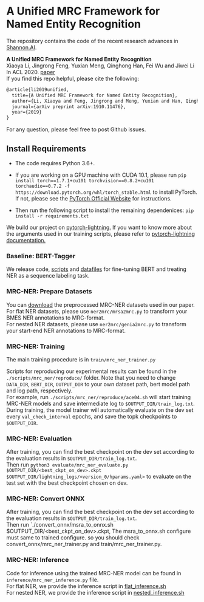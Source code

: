 # A Unified MRC Framework for Named Entity Recognition 
The repository contains the code of the recent research advances in [Shannon.AI](http://www.shannonai.com). 

**A Unified MRC Framework for Named Entity Recognition** <br>
Xiaoya Li, Jingrong Feng, Yuxian Meng, Qinghong Han, Fei Wu and Jiwei Li<br>
In ACL 2020. [paper](https://arxiv.org/abs/1910.11476)<br>
If you find this repo helpful, please cite the following:
```latex
@article{li2019unified,
  title={A Unified MRC Framework for Named Entity Recognition},
  author={Li, Xiaoya and Feng, Jingrong and Meng, Yuxian and Han, Qinghong and Wu, Fei and Li, Jiwei},
  journal={arXiv preprint arXiv:1910.11476},
  year={2019}
}
```
For any question, please feel free to post Github issues. <br>

## Install Requirements

* The code requires Python 3.6+.

* If you are working on a GPU machine with CUDA 10.1, please run `pip install torch==1.7.1+cu101 torchvision==0.8.2+cu101 torchaudio==0.7.2 -f https://download.pytorch.org/whl/torch_stable.html` to install PyTorch. If not, please see the [PyTorch Official Website](https://pytorch.org/) for instructions.

* Then run the following script to install the remaining dependenices: `pip install -r requirements.txt`

We build our project on [pytorch-lightning.](https://github.com/PyTorchLightning/pytorch-lightning)
If you want to know more about the arguments used in our training scripts, please 
refer to [pytorch-lightning documentation.](https://pytorch-lightning.readthedocs.io/en/latest/)

### Baseline: BERT-Tagger 

We release code, [scripts](./scripts/bert_tagger/reproduce) and [datafiles](./ner2mrc/download.md) for fine-tuning BERT and treating NER as a sequence labeling task. <br>

### MRC-NER: Prepare Datasets

You can [download](./ner2mrc/download.md) the preprocessed MRC-NER datasets used in our paper. <br>
For flat NER datasets, please use `ner2mrc/mrsa2mrc.py` to transform your BMES NER annotations to MRC-format. <br>
For nested NER datasets, please use `ner2mrc/genia2mrc.py` to transform your start-end NER annotations to MRC-format. <br>

### MRC-NER: Training

The main training procedure is in `train/mrc_ner_trainer.py`

Scripts for reproducing our experimental results can be found in the `./scripts/mrc_ner/reproduce/` folder. 
Note that you need to change `DATA_DIR`, `BERT_DIR`, `OUTPUT_DIR` to your own dataset path, bert model path and log path, respectively.  <br> 
For example, run `./scripts/mrc_ner/reproduce/ace04.sh` will start training MRC-NER models and save intermediate log to `$OUTPUT_DIR/train_log.txt`. <br> 
During training, the model trainer will automatically evaluate on the dev set every `val_check_interval` epochs,
and save the topk checkpoints to `$OUTPUT_DIR`. <br> 

### MRC-NER: Evaluation

After training, you can find the best checkpoint on the dev set according to the evaluation results in `$OUTPUT_DIR/train_log.txt`. <br> 
Then run `python3 evaluate/mrc_ner_evaluate.py $OUTPUT_DIR/<best_ckpt_on_dev>.ckpt  $OUTPUT_DIR/lightning_logs/<version_0/hparams.yaml>` to evaluate on the test set with the best checkpoint chosen on dev. 

### MRC-NER: Convert ONNX
 After training, you can find the best checkpoint on the dev set according to the evaluation results in `$OUTPUT_DIR/train_log.txt`. <br>
 Then run `./convert_onnx/msra_to_onnx.sh $OUTPUT_DIR/<best_ckpt_on_dev>.ckpt, The msra_to_onnx.sh configure must same to trained configure. so you should check convert_onnx/mrc_ner_trainer.py and train/mrc_ner_trainer.py.

### MRC-NER: Inference 

Code for inference using the trained MRC-NER model can be found in `inference/mrc_ner_inference.py` file. <br>
For flat NER, we provide the inference script in [flat_inference.sh](./scripts/mrc_ner/flat_inference.sh) <br>
For nested NER, we provide the inference script in [nested_inference.sh](./scripts/mrc_ner/nested_inference.sh) 
